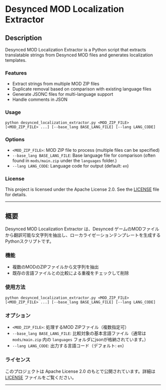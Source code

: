 # Desynced MOD Localization Extractor

## Description
Desynced MOD Localization Extractor is a Python script that extracts translatable strings from Desynced MOD files and generates localization templates.

### Features
- Extract strings from multiple MOD ZIP files
- Duplicate removal based on comparison with existing language files
- Generate JSONC files for multi-language support
- Handle comments in JSON

### Usage
```
python desynced_localization_extractor.py <MOD_ZIP_FILE> [<MOD_ZIP_FILE> ...] [--base_lang BASE_LANG_FILE] [--lang LANG_CODE]
```

### Options
- `<MOD_ZIP_FILE>`: MOD ZIP file to process (multiple files can be specified)
- `--base_lang BASE_LANG_FILE`: Base language file for comparison (often found in `mods/main.zip` under the `languages` folder.)
- `--lang LANG_CODE`: Language code for output (default: `en`)

### License
This project is licensed under the Apache License 2.0. See the [LICENSE](LICENSE) file for details.

---

## 概要
Desynced MOD Localization Extractor は、Desynced ゲームのMODファイルから翻訳可能な文字列を抽出し、ローカライゼーションテンプレートを生成するPythonスクリプトです。

### 機能

- 複数のMODのZIPファイルから文字列を抽出
- 既存の言語ファイルとの比較による重複をチェックして削除

### 使用方法
```
python desynced_localization_extractor.py <MOD_ZIP_FILE> [<MOD_ZIP_FILE> ...] [--base_lang BASE_LANG_FILE] [--lang LANG_CODE]
```


### オプション

- `<MOD_ZIP_FILE>`: 処理するMOD ZIPファイル（複数指定可）
- `--base_lang BASE_LANG_FILE`: 比較対象の基本言語ファイル（通常は`mods/main.zip` 内の `languages` フォルダにjsonが格納されています。）
- `--lang LANG_CODE`: 出力する言語コード（デフォルト: `en`）

### ライセンス

このプロジェクトは Apache License 2.0 のもとで公開されています。詳細は [LICENSE](LICENSE) ファイルをご覧ください。

---
